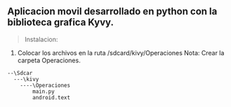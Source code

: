 ## Aplicacion movil desarrollado en python con la biblioteca grafica Kyvy.

> Instalacion:
  1. Colocar los archivos en la ruta /sdcard/kivy/Operaciones
  Nota: Crear la carpeta Operaciones.
  
    --\Sdcar
      ---\kivy
        ----\Operaciones
    	    main.py
    	    android.text
